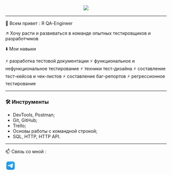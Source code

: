 <div id="header" align="center">
  <img src="https://media.giphy.com/media/v1.Y2lkPTc5MGI3NjExN3JkMndobDM4ZDF1OHFtY25pODYxc2Jra3NzZXc3Y20wbWwyN2tnYyZlcD12MV9pbnRlcm5hbF9naWZfYnlfaWQmY3Q9Zw/heIX5HfWgEYlW/giphy.gif" width="100"/>
</div>

---

:wave: Всем привет :
Я QA-Engineer

:arrow_upper_right: Хочу расти и развиваться в команде опытных тестировщиков и разработчиков

:arrow_down: Мои навыки 

:zap: разработка тестовой документации
:zap: функциональное и нефункциональное тестирование
:zap: техники тест-дизайна
:zap: составление тест-кейсов и чек-листов
:zap: составление баг-репортов
:zap: регрессионное тестирование

---
### :hammer_and_wrench: Инструменты 
- DevTools, Postman;
- Git, GitHub;
- Trello;
- Основы работы с командной строкой;
- SQL, HTTP, HTTP API.

---
:mailbox: Связь со мной : 
<div id="badges">
  <a href="https://t.me/AlekseyKrylasov">
    <img src="https://github.com/telegramdesktop/tdesktop/blob/dev/Telegram/Telegram/Images.xcassets/Icon.iconset/icon_32x32.png" alt="Tg"/>
  </a>
</div>



